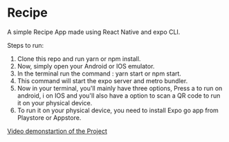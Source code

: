 # Recipe

A simple Recipe App made using React Native and expo CLI.

Steps to run:

1. Clone this repo and run yarn or npm install.
2. Now, simply open your Android or IOS emulator.
3. In the terminal run the command : yarn start or npm start.
4. This command will start the expo server and metro bundler.
5. Now in your terminal, you'll mainly have three options, Press a to run on android, i on IOS and you'll also have a option to scan a QR code to run it on your physical device.
6. To run it on your physical device, you need to install Expo go app from Playstore or Appstore.

[Video demonstartion of the Project](https://drive.google.com/file/d/1MdBi0SmFMtZliJLS7hqDhrQgJGuJxE-f/view?usp=sharing)
